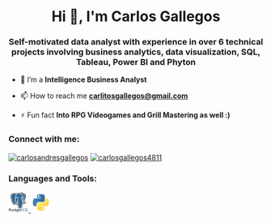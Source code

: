 <h1 align="center">Hi 👋, I'm Carlos Gallegos</h1>
<h3 align="center">Self-motivated data analyst with experience in over 6 technical projects involving business analytics, data visualization, SQL, Tableau, Power BI and Phyton</h3>

- 🌱 I’m a  **Intelligence Business Analyst**

- 📫 How to reach me **carlitosgallegos@gmail.com**

- ⚡ Fun fact **Into RPG Videogames and Grill Mastering as well :)**

<h3 align="left">Connect with me:</h3>
<p align="left">
<a href="https://linkedin.com/in/carlosandresgallegos" target="blank"><img align="center" src="https://raw.githubusercontent.com/rahuldkjain/github-profile-readme-generator/master/src/images/icons/Social/linked-in-alt.svg" alt="carlosandresgallegos" height="30" width="40" /></a>
<a href="https://instagram.com/carlosgallegos4811" target="blank"><img align="center" src="https://raw.githubusercontent.com/rahuldkjain/github-profile-readme-generator/master/src/images/icons/Social/instagram.svg" alt="carlosgallegos4811" height="30" width="40" /></a>
</p>

<h3 align="left">Languages and Tools:</h3>
<p align="left"> <a href="https://www.postgresql.org" target="_blank" rel="noreferrer"> <img src="https://raw.githubusercontent.com/devicons/devicon/master/icons/postgresql/postgresql-original-wordmark.svg" alt="postgresql" width="40" height="40"/> </a> <a href="https://www.python.org" target="_blank" rel="noreferrer"> <img src="https://raw.githubusercontent.com/devicons/devicon/master/icons/python/python-original.svg" alt="python" width="40" height="40"/> </a> </p>
